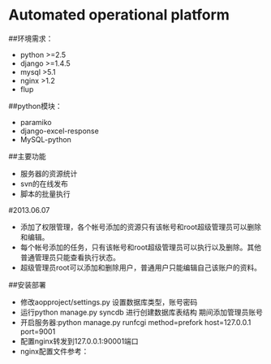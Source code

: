 Automated operational platform
====

##环境需求：
 * python >=2.5
 * django >=1.4.5
 * mysql >5.1
 * nginx >1.2
 * flup

##python模块：
 * paramiko
 * django-excel-response
 * MySQL-python

##主要功能
 * 服务器的资源统计
 * svn的在线发布
 * 脚本的批量执行

#2013.06.07
* 添加了权限管理，各个帐号添加的资源只有该帐号和root超级管理员可以删除和编辑。
* 每个帐号添加的任务，只有该帐号和root超级管理员可以执行以及删除。其他普通管理员只能查看执行状态。
* 超级管理员root可以添加和删除用户，普通用户只能编辑自己该账户的资料。


##安装部署
* 修改aopproject/settings.py 设置数据库类型，账号密码
* 运行python manage.py syncdb    进行创建数据库表结构  期间添加管理员账号
* 开启服务器:python manage.py runfcgi method=prefork host=127.0.0.1 port=9001
* 配置nginx转发到127.0.0.1:90001端口
* nginx配置文件参考：

